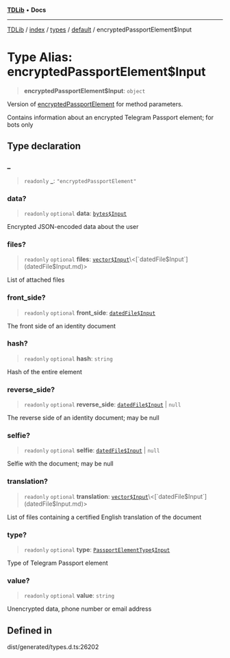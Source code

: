 [**TDLib**](../../../../../../README.md) • **Docs**

***

[TDLib](../../../../../../modules.md) / [index](../../../../../README.md) / [types](../../../README.md) / [default](../README.md) / encryptedPassportElement$Input

# Type Alias: encryptedPassportElement$Input

> **encryptedPassportElement$Input**: `object`

Version of [encryptedPassportElement](encryptedPassportElement.md) for method parameters.

Contains information about an encrypted Telegram Passport element; for bots only

## Type declaration

### \_

> `readonly` **\_**: `"encryptedPassportElement"`

### data?

> `readonly` `optional` **data**: [`bytes$Input`](bytes$Input.md)

Encrypted JSON-encoded data about the user

### files?

> `readonly` `optional` **files**: [`vector$Input`](vector$Input.md)\<[`datedFile$Input`](datedFile$Input.md)\>

List of attached files

### front\_side?

> `readonly` `optional` **front\_side**: [`datedFile$Input`](datedFile$Input.md)

The front side of an identity document

### hash?

> `readonly` `optional` **hash**: `string`

Hash of the entire element

### reverse\_side?

> `readonly` `optional` **reverse\_side**: [`datedFile$Input`](datedFile$Input.md) \| `null`

The reverse side of an identity document; may be null

### selfie?

> `readonly` `optional` **selfie**: [`datedFile$Input`](datedFile$Input.md) \| `null`

Selfie with the document; may be null

### translation?

> `readonly` `optional` **translation**: [`vector$Input`](vector$Input.md)\<[`datedFile$Input`](datedFile$Input.md)\>

List of files containing a certified English translation of the document

### type?

> `readonly` `optional` **type**: [`PassportElementType$Input`](PassportElementType$Input.md)

Type of Telegram Passport element

### value?

> `readonly` `optional` **value**: `string`

Unencrypted data, phone number or email address

## Defined in

dist/generated/types.d.ts:26202

